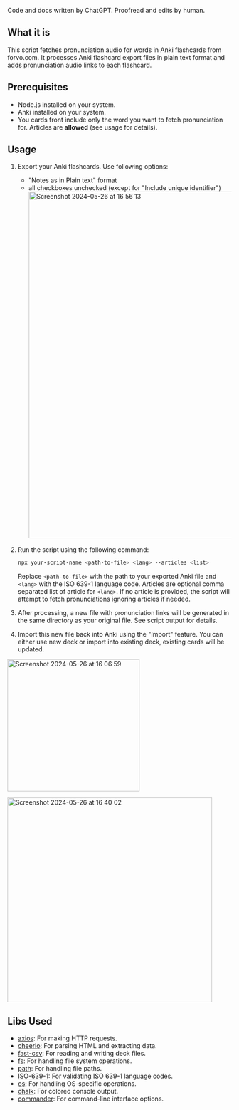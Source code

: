Code and docs written by ChatGPT. Proofread and edits by human.

## What it is

This script fetches pronunciation audio for words in Anki flashcards from forvo.com. It processes Anki flashcard export files in plain text format and adds pronunciation audio links to each flashcard.

## Prerequisites

- Node.js installed on your system.
- Anki installed on your system.
- You cards front include only the word you want to fetch pronunciation for. Articles are **allowed** (see usage for details).


## Usage

1. Export your Anki flashcards. Use following options:
   - "Notes as in Plain text" format
   - all checkboxes unchecked (except for "Include unique identifier")<img width="779" alt="Screenshot 2024-05-26 at 16 56 13" src="https://github.com/H1D/anki-forvo-enrich/assets/697625/aa931d68-5f6d-44a3-bafa-5356dbcf9da4">

1. Run the script using the following command:

   ```bash
   npx your-script-name <path-to-file> <lang> --articles <list>
   ```

   Replace `<path-to-file>` with the path to your exported Anki file and `<lang>` with the ISO 639-1 language code. Articles are optional comma separated list of article for `<lang>`. If no article is provided, the script will attempt to fetch pronunciations ignoring articles if needed.

1. After processing, a new file with pronunciation links will be generated in the same directory as your original file. See script output for details.
1. Import this new file back into Anki using the "Import" feature. You can either use new deck or import into existing deck, existing cards will be updated.

<img width="297" alt="Screenshot 2024-05-26 at 16 06 59" src="https://github.com/H1D/anki-forvo-enrich/assets/697625/f7e2c157-c5a0-4198-8109-71ef7612c4cc"><br/>

<img width="460" alt="Screenshot 2024-05-26 at 16 40 02" src="https://github.com/H1D/anki-forvo-enrich/assets/697625/6a871448-6708-477f-9f83-43b448170d3a">



## Libs Used

- [axios](https://www.npmjs.com/package/axios): For making HTTP requests.
- [cheerio](https://www.npmjs.com/package/cheerio): For parsing HTML and extracting data.
- [fast-csv](https://www.npmjs.com/package/fast-csv): For reading and writing deck files.
- [fs](https://nodejs.org/api/fs.html): For handling file system operations.
- [path](https://nodejs.org/api/path.html): For handling file paths.
- [ISO-639-1](https://www.npmjs.com/package/iso-639-1): For validating ISO 639-1 language codes.
- [os](https://nodejs.org/api/os.html): For handling OS-specific operations.
- [chalk](https://www.npmjs.com/package/chalk): For colored console output.
- [commander](https://www.npmjs.com/package/commander): For command-line interface options.
